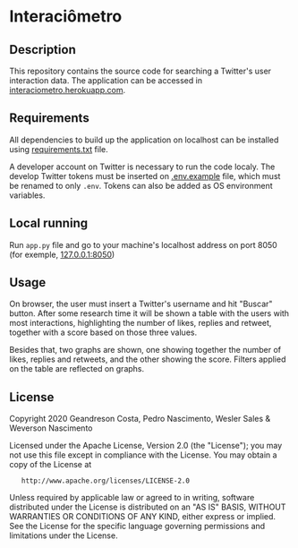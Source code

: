 # Interaciômetro

## Description

This repository contains the source code for searching a Twitter's user interaction data. The application can be accessed in [interaciometro.herokuapp.com](https://interaciometro.herokuapp.com/).

## Requirements

All dependencies to build up the application on localhost can be installed using [requirements.txt](requirements.txt) file.

A developer account on Twitter is necessary to run the code localy. The develop Twitter tokens must be inserted on [.env.example](.env.example) file, which must be renamed to only `.env`. Tokens can also be added as OS environment variables.

## Local running 

Run `app.py` file and go to your machine's localhost address on port 8050 (for exemple, [127.0.0.1:8050](http://127.0.0.1:8050/))

## Usage

On browser, the user must insert a Twitter's username and hit "Buscar" button. After some research time it will be shown a table with the users with most interactions, highlighting the number of likes, replies and retweet, together with a score based on those three values.

Besides that, two graphs are shown, one showing together the number of likes, replies and retweets, and the other showing the score. Filters applied on the table are reflected on graphs.

## License

   Copyright 2020 Geandreson Costa, Pedro Nascimento, Wesler Sales & Weverson Nascimento

   Licensed under the Apache License, Version 2.0 (the "License");
   you may not use this file except in compliance with the License.
   You may obtain a copy of the License at

       http://www.apache.org/licenses/LICENSE-2.0

   Unless required by applicable law or agreed to in writing, software
   distributed under the License is distributed on an "AS IS" BASIS,
   WITHOUT WARRANTIES OR CONDITIONS OF ANY KIND, either express or implied.
   See the License for the specific language governing permissions and
   limitations under the License.
